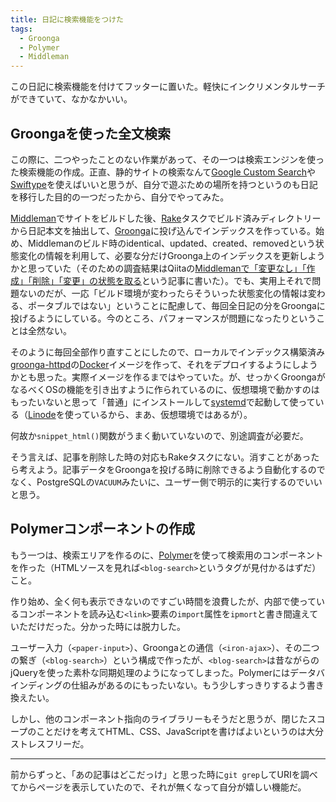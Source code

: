 ```yaml
---
title: 日記に検索機能をつけた
tags:
  - Groonga
  - Polymer
  - Middleman
---
```


この日記に検索機能を付けてフッターに置いた。軽快にインクリメンタルサーチができていて、なかなかいい。

Groongaを使った全文検索
-----------------------

この際に、二つやったことのない作業があって、その一つは検索エンジンを使った検索機能の作成。正直、静的サイトの検索なんて[Google Custom Search][]や[Swiftype][]を使えばいいと思うが、自分で遊ぶための場所を持つというのも日記を移行した目的の一つだったから、自分でやってみた。

[Middleman][]でサイトをビルドした後、[Rake][]タスクでビルド済みディレクトリーから日記本文を抽出して、[Groonga][]に投げ込んでインデックスを作っている。始め、Middlemanのビルド時のidentical、updated、created、removedという状態変化の情報を利用して、必要な分だけGroonga上のインデックスを更新しようかと思っていた（そのための調査結果はQiitaの[Middlemanで「変更なし」「作成」「削除」「変更」の状態を取る][]という記事に書いた）。でも、実用上それで問題ないのだが、一応「ビルド環境が変わったらそういった状態変化の情報は変わる、ポータブルではない」ということに配慮して、毎回全日記の分をGroongaに投げるようにしている。今のところ、パフォーマンスが問題になったりということは全然ない。

そのように毎回全部作り直すことにしたので、ローカルでインデックス構築済み[groonga-httpd][]の[Docker][]イメージを作って、それをデプロイするようにしようかとも思った。実際イメージを作るまではやっていた。が、せっかくGroongaがなるべくOSの機能を引き出すように作られているのに、仮想環境で動かすのはもったいないと思って「普通」にインストールして[systemd][]で起動して使っている（[Linode][]を使っているから、まあ、仮想環境ではあるが）。

何故か`snippet_html()`関数がうまく動いていないので、別途調査が必要だ。

そう言えば、記事を削除した時の対応もRakeタスクにない。消すことがあったら考えよう。記事データをGroongaを投げる時に削除できるよう自動化するのでなく、PostgreSQLの`VACUUM`みたいに、ユーザー側で明示的に実行するのでいいと思う。

Polymerコンポーネントの作成
---------------------------

もう一つは、検索エリアを作るのに、[Polymer][]を使って検索用のコンポーネントを作った（HTMLソースを見れば`<blog-search>`というタグが見付かるはずだ）こと。

作り始め、全く何も表示できないのですごい時間を浪費したが、内部で使っているコンポーネントを読み込む`<link>`要素の`import`属性を`ipmort`と書き間違えていただけだった。分かった時には脱力した。

ユーザー入力（`<paper-input>`）、Groongaとの通信（`<iron-ajax>`）、その二つの繋ぎ（`<blog-search>`）という構成で作ったが、`<blog-search>`は昔ながらのjQueryを使った素朴な同期処理のようになってしまった。Polymerにはデータバインディングの仕組みがあるのにもったいない。もう少しすっきりするよう書き換えたい。

しかし、他のコンポーネント指向のライブラリーもそうだと思うが、閉じたスコープのことだけを考えてHTML、CSS、JavaScriptを書けばよいというのは大分ストレスフリーだ。

---

前からずっと、「あの記事はどこだっけ」と思った時に`git grep`してURIを調べてからページを表示していたので、それが無くなって自分が嬉しい機能だ。

[Middlemanで「変更なし」「作成」「削除」「変更」の状態を取る]: http://qiita.com/KitaitiMakoto/items/ca3792f75270b533d37c
[Google Custom Search]: https://developers.google.com/custom-search/
[Swiftype]: https://swiftype.com/
[Middleman]: https://middlemanapp.com/jp/
[Rake]: http://docs.ruby-lang.org/ja/2.3.0/library/rake.html
[Groonga]: http://groonga.org/ja/
[groonga-httpd]: http://groonga.org/ja/docs/reference/executables/groonga-httpd.html
[Docker]: https://www.docker.com/
[systemd]: http://www.freedesktop.org/wiki/Software/systemd/
[Linode]: https://www.linode.com/
[Polymer]: https://www.polymer-project.org/1.0/
